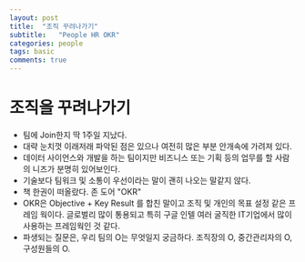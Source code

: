 ```yaml
---
layout: post
title:  "조직 꾸려나가기"
subtitle:   "People HR OKR"
categories: people 
tags: basic
comments: true
---
```


# 조직을 꾸려나가기

- 팀에 Join한지 딱 1주일 지났다.
- 대략 눈치껏 이래저래 파악된 점은 있으나 여전히 많은 부분 안개속에 가려져 있다.
- 데이터 사이언스와 개발을 하는 팀이지만 비즈니스 또는 기획 등의 업무를 할 사람의 니즈가 분명히 있어보인다.
- 기술보다 팀워크 및 소통이 우선이라는 말이 괜히 나오는 말같지 않다.
- 책 한권이 떠올랐다. 존 도어 "OKR"
- OKR은 Objective + Key Result 를 합친 말이고 조직 및 개인의 목표 설정 같은 프레임 웍이다. 글로벌리 많이 통용되고 특히 구글 인텔 여러 굴직한 IT기업에서 많이 사용하는 프레임웍인 것 같다.
- 파생되는 질문은, 우리 팀의 O는 무엇일지 궁금하다. 조직장의 O, 중간관리자의 O, 구성원들의 O.

